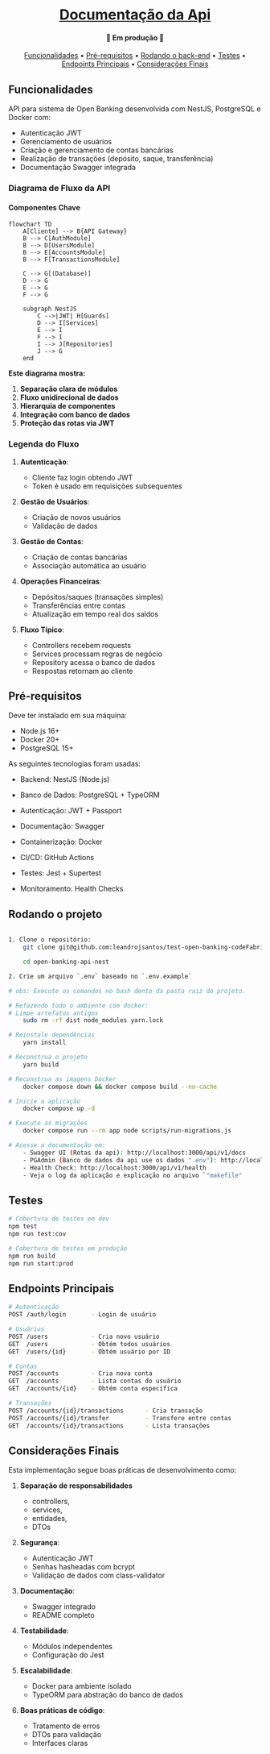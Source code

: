 <h1 align="center">
    <a href="#" alt=""> Documentação da Api </a>
</h1>

<h4 align="center">
	🚧 Em produção 🚧
</h4>

<p align="center">
 <a href="#funcionalidades">Funcionalidades</a> • 
 <a href="#pré-requisitos">Pré-requisitos</a> •
 <a href="#rodando-o-projeto">Rodando o back-end</a> •
 <a href="#testes">Testes</a> •
 <a href="#endpoints-principais">Endpoints Principais</a> •
 <a href="#considerações-finais">Considerações Finais</a> 
</p>

## Funcionalidades
API para sistema de Open Banking desenvolvida com NestJS, PostgreSQL e Docker com:
- Autenticação JWT
- Gerenciamento de usuários
- Criação e gerenciamento de contas bancárias
- Realização de transações (depósito, saque, transferência)
- Documentação Swagger integrada


### Diagrama de Fluxo da API
#### Componentes Chave

```mermaid
flowchart TD
    A[Cliente] --> B{API Gateway}
    B --> C[AuthModule]
    B --> D[UsersModule]
    B --> E[AccountsModule]
    B --> F[TransactionsModule]
    
    C --> G[(Database)]
    D --> G
    E --> G
    F --> G
    
    subgraph NestJS
        C -->|JWT| H[Guards]
        D --> I[Services]
        E --> I
        F --> I
        I --> J[Repositories]
        J --> G
    end
```

**Este diagrama mostra:**
1. **Separação clara de módulos**
2. **Fluxo unidirecional de dados**
3. **Hierarquia de componentes**
4. **Integração com banco de dados**
5. **Proteção das rotas via JWT**

### Legenda do Fluxo

1. **Autenticação**:
   - Cliente faz login obtendo JWT
   - Token é usado em requisições subsequentes

2. **Gestão de Usuários**:
   - Criação de novos usuários
   - Validação de dados

3. **Gestão de Contas**:
   - Criação de contas bancárias
   - Associação automática ao usuário

4. **Operações Financeiras**:
   - Depósitos/saques (transações simples)
   - Transferências entre contas
   - Atualização em tempo real dos saldos

5. **Fluxo Típico**:
   - Controllers recebem requests
   - Services processam regras de negócio
   - Repository acessa o banco de dados
   - Respostas retornam ao cliente

## Pré-requisitos
Deve ter instalado em sua máquina: 
- Node.js 16+
- Docker 20+
- PostgreSQL 15+

As seguintes tecnologias foram usadas:
- Backend: NestJS (Node.js)

- Banco de Dados: PostgreSQL + TypeORM

- Autenticação: JWT + Passport

- Documentação: Swagger

- Containerização: Docker

- CI/CD: GitHub Actions

- Testes: Jest + Supertest

- Monitoramento: Health Checks

## Rodando o projeto
```bash

1. Clone o repositório:
    git clone git@github.com:leandrojsantos/test-open-banking-codeFabrik.git

    cd open-banking-api-nest

2. Crie um arquivo `.env` baseado no `.env.example`

# obs: Execute os comandos no bash dento da pasta raiz do projeto.

# Refazendo todo o ambiente com docker:
# Limpe artefatos antigos
    sudo rm -rf dist node_modules yarn.lock

# Reinstale dependências
    yarn install

# Reconstrua o projeto
    yarn build

# Reconstrua as imagens Docker
    docker compose down && docker compose build --no-cache

# Inicie a aplicação
    docker compose up -d

# Execute as migrações
    docker compose run --rm app node scripts/run-migrations.js

# Acesse a documentação em:
    - Swagger UI (Rotas da api): http://localhost:3000/api/v1/docs
    - PGAdmin (Banco de dados da api use os dados ".env"): http://localhost:5050
    - Health Check: http://localhost:3000/api/v1/health
    - Veja o log da aplicação e explicação no arquivo `"makefile"
```
## Testes
```bash
# Cobertura de testes em dev
npm test
npm run test:cov 

# Cobertura de testes em produção
npm run build
npm run start:prod

```

## Endpoints Principais
```bash
# Autenticação
POST /auth/login       - Login de usuário

# Usuários
POST /users            - Cria novo usuário
GET  /users            - Obtém todos usuários
GET  /users/{id}       - Obtém usuário por ID

# Contas
POST /accounts         - Cria nova conta
GET  /accounts         - Lista contas do usuário
GET  /accounts/{id}    - Obtém conta específica

# Transações
POST /accounts/{id}/transactions      - Cria transação
POST /accounts/{id}/transfer          - Transfere entre contas
GET  /accounts/{id}/transactions      - Lista transações

```

## Considerações Finais
Esta implementação segue boas práticas de desenvolvimento como:

1. **Separação de responsabilidades**
   - controllers, 
   - services, 
   - entidades,
   - DTOs

2. **Segurança**: 
   - Autenticação JWT
   - Senhas hasheadas com bcrypt
   - Validação de dados com class-validator

3. **Documentação**: 
   - Swagger integrado
   - README completo

4. **Testabilidade**: 
   - Módulos independentes
   - Configuração do Jest

5. **Escalabilidade**: 
   - Docker para ambiente isolado
   - TypeORM para abstração do banco de dados

6. **Boas práticas de código**: 
   - Tratamento de erros
   - DTOs para validação
   - Interfaces claras

